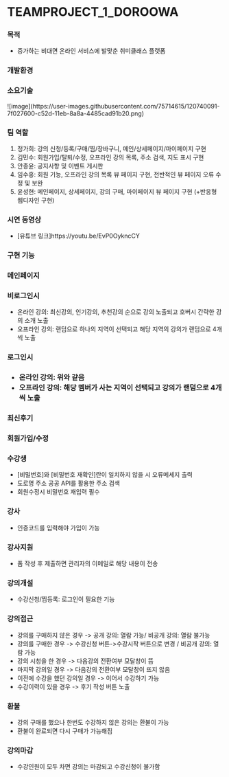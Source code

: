 # TEAMPROJECT_1_DOROOWA

  <h3>목적</h3>
<ul>
  <li>증가하는 비대면 온라인 서비스에 발맞춘 취미클래스 플랫폼</li>
</ul>



<h3>개발환경</h3>
<h3>소요기술</h3>
![image](https://user-images.githubusercontent.com/75714615/120740091-7f027600-c52d-11eb-8a8a-4485cad91b20.png)





<h3>팀 역할</h3>
<ol>
  <li>정가희: 강의 신청/등록/구매/찜/장바구니, 메인/상세페이지/마이페이지 구현</li>
  <li>김민수: 회원가입/탈퇴/수정, 오프라인 강의 목록, 주소 검색, 지도 표시 구현</li>
  <li>안종윤: 공지사항 및 이벤트 게시판</li>
  <li>임수홍: 회원 기능, 오프라인 강의 목록 뷰 페이지 구현, 전반적인 뷰 페이지 오류 수정 및 보완</li>
  <li>윤성현: 메인페이지, 상세페이지, 강의 구매, 마이페이지 뷰 페이지 구현 (+반응형 웹디자인 구현)</li>
</ol>


<h3>시연 동영상</h3>
<ul>
  <li>[유튜브 링크]https://youtu.be/EvP0OykncCY</li>
</ul>



<h3>구현 기능</h3>

<h3>메인페이지

  <h3>비로그인시</h3>
  <ul>
    <li>온라인 강의: 최신강의, 인기강의, 추천강의 순으로 강의 노출되고 호버시 간략한 강의 소개 노출</li>
<li>오프라인 강의: 랜덤으로 하나의 지역이 선택되고 해당 지역의 강의가 랜덤으로 4개씩 노출</li>
  </ul>
<h3>로그인시<h3>
  <ul>
<li>온라인 강의: 위와 같음</li>
<li>오프라인 강의: 해당 멤버가 사는 지역이 선택되고 강의가 랜덤으로 4개씩 노출</li>
</ul>
  <h3>최신후기</h3>

  <h3>회원가입/수정</h3>

  <h3>수강생</h3>
  <ul>
<li>[비밀번호]와 [비밀번호 재확인]란이 일치하지 않을 시 오류메세지 출력</li>
<li>도로명 주소 공공 API를 활용한 주소 검색</li>
<li>회원수정시 비밀번호 재입력 필수</li>
</ul>
  <h3>강사</h3>
    <ul>
<li>인증코드를 입력해야 가입이 가능</li>
</ul>
  <h3>강사지원</h3>
      <ul>
<li>폼 작성 후 제출하면 관리자의 이메일로 해당 내용이 전송</li>
</ul>
  <h3>강의개설</h3>
        <ul>
<li>수강신청/찜등록: 로그인이 필요한 기능</li>
</ul>
  <h3>강의접근</h3>
          <ul>
<li>강의를 구매하지 않은 경우 -> 공개 강의: 열람 가능/ 비공개 강의: 열람 불가능</li>
<li>강의를 구매한 경우 -> 수강신청 버튼->수강시작 버튼으로 변경 / 비공개 강의: 열람 가능</li>
<li>강의 시청을 한 경우 -> 다음강의 전환여부 모달창이 뜸</li>
<li>마지막 강의일 경우 -> 다음강의 전환여부 모달창이 뜨지 않음</li>
<li>이전에 수강을 했던 강의일 경우 -> 이어서 수강하기 가능</li>
<li>수강이력이 있을 경우 -> 후기 작성 버튼 노출</li>
</ul>
  <h3>환불</h3>
            <ul>
<li>강의 구매를 했으나 한번도 수강하지 않은 강의는 환불이 가능</li>
<li>환불이 완료되면 다시 구매가 가능해짐</li>
</ul>
  <h3>강의마감</h3>
              <ul>
<li>수강인원이 모두 차면 강의는 마감되고 수강신청이 불가함</li>
</ul>
